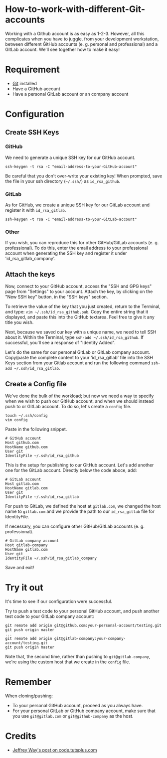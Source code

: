 # How-to-work-with-different-Git-accounts
Working with a Github account is as easy as 1-2-3. However, all this complicates when you have to juggle, from your development workstation, between different GitHub accounts (e. g. personal and professional) and a GitLab account.
We'll see together how to make it easy!


# Requirement

- [Git](https://git-scm.com/) installed
- Have a GitHub account
- Have a personal GitLab account or an company account

# Configuration
## Create SSH Keys
### GitHub
We need to generate a unique SSH key for our GitHub account.
```
ssh-keygen -t rsa -C "email-address-to-your-GitHub-account"
```

Be careful that you don't over-write your existing key!
When prompted, save the file in your ssh directory (`~/.ssh/`) as `id_rsa_github`.

### GitLab
As for GitHub, we create a unique SSH key for our GitLab account and register it with `id_rsa_gitlab`.
```
ssh-keygen -t rsa -C "email-address-to-your-GitLab-account"
```

### Other
If you wish, you can reproduce this for other GitHub/GitLab accounts (e. g. professional). To do this, enter the email address to your professional account when generating the SSH key and register it under 'id_rsa_gitlab_company'.

## Attach the keys
Now, connect to your GitHub account, access the "SSH and GPG keys" page from "Settings" to your account. Attach the key, by clicking on the "New SSH key" button, in the "SSH keys" section.

To retrieve the value of the key that you just created, return to the Terminal, and type: `vim ~/.ssh/id_rsa_github.pub`. Copy the entire string that it displayed, and paste this into the GitHub textarea. Feel free to give it any title you wish.

Next, because we saved our key with a unique name, we need to tell SSH about it. Within the Terminal, type `ssh-add ~/.ssh/id_rsa_github`.
If successful, you'll see a response of "Identity Added".

Let's do the same for our personal GitLab or GitLab company account.
Copy/paste the complete content to your 'id_rsa_gitlab' file into the SSH Keys section from your Gitlab account and run the following command `ssh-add ~/.ssh/id_rsa_gitlab`.

## Create a Config file
We've done the bulk of the workload; but now we need a way to specify when we wish to push our GitHub account, and when we should instead push to or GitLab account. To do so, let's create a `config` file.

```
touch ~/.ssh/config
vim config
```
Paste in the following snippet.
```
# GitHub account
Host github.com
HostName github.com
User git
IdentityFile ~/.ssh/id_rsa_github
```
This is the setup for publishing to our GitHub account.
Let's add another one for the GitLab account. Directly below the code aboce, add:

```
# GitLab account
Host gitlab.com
HostName gitlab.com
User git
IdentityFile ~/.ssh/id_rsa_gitlab
```
For push to GitLab, we defined the host at `gitlab.com`, we changed the host name to `gitlab.com` and we provide the path to our `id_rsa_gitlab` file for IdentityFile.

If necessary, you can configure other GitHub/GitLab accounts (e. g. professional).
```
# GitLab company account
Host gitlab-company
HostName gitlab.com
User git
IdentityFile ~/.ssh/id_rsa_gitlab_company
```

Save and exit!

# Try it out
It's time to see if our configuration were successful.

Try to push a test code to your personal GitHub account, and push another test code to your GitLab company account:
```
git remote add origin git@github.com:your-personal-account/testing.git
git push origin master
...
git remote add origin git@gitlab-company:your-company-account/testing.git
git push origin master
```
Note that, the second time, rather than pushing to `git@gitlab-company`, we're using the custom host that we create in the `config` file.

# Remember
When cloning/pushing:
- To your personal GitHub account, proceed as you always have.
- For your personal GitLab or GitHub company account, make sure that you use `git@gitlab.com` or `git@github-company` as the host.

# Credits
- [Jeffrey Way's post on code.tutsplus.com](https://code.tutsplus.com/tutorials/quick-tip-how-to-work-with-github-and-multiple-accounts--net-22574)
